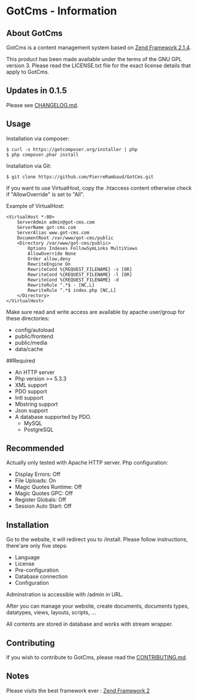 # GotCms - Information

## About GotCms

GotCms is a content management system based on [Zend Framework 2.1.4](http://framework.zend.com/).

This product has been made available under the terms of the GNU GPL version 3.
Please read the LICENSE.txt file for the exact license details that apply to GotCms.

## Updates in 0.1.5

Please see [CHANGELOG.md](CHANGELOG.md).

## Usage

Installation via composer:

    $ curl -s https://getcomposer.org/installer | php
    $ php composer.phar install

Installation via Git:

    $ git clone https://github.com/PierreRambaud/GotCms.git

If you want to use VirtualHost, copy the .htaccess content otherwise check if "AllowOverride" is set to "All".

Example of VirtualHost:

```
<VirtualHost *:80>
    ServerAdmin admin@got-cms.com
    ServerName got-cms.com
    ServerAlias www.got-cms.com
    DocumentRoot /var/www/got-cms/public
    <Directory /var/www/got-cms/public>
        Options Indexes FollowSymLinks MultiViews
        AllowOverride None
        Order allow,deny
        RewriteEngine On
        RewriteCond %{REQUEST_FILENAME} -s [OR]
        RewriteCond %{REQUEST_FILENAME} -l [OR]
        RewriteCond %{REQUEST_FILENAME} -d
        RewriteRule ^.*$ - [NC,L]
        RewriteRule ^.*$ index.php [NC,L]
    </Directory>
</VirtualHost>
```

Make sure read and write access are available by apache user/group for these directories:
- config/autoload
- public/frontend
- public/media
- data/cache

##Required

- An HTTP server
- Php version >= 5.3.3
- XML support
- PDO support
- Intl support
- Mbstring support
- Json support
- A database supported by PDO.
    - MySQL
    - PostgreSQL

## Recommended

Actually only tested with Apache HTTP server.
Php configuration:
- Display Errors: Off
- File Uploads: On
- Magic Quotes Runtime: Off
- Magic Quotes GPC: Off
- Register Globals: Off
- Session Auto Start: Off


## Installation

Go to the website, it will redirect you to /install.
Please follow instructions, there'are only five steps:
- Language
- License
- Pre-configuration
- Database connection
- Configuration

Adminstration is accessible with /admin in URL.

After you can manage your website, create documents, documents types, datatypes, views, layouts, scripts, ...

All contents are stored in database and works with stream wrapper.


## Contributing

If you wish to contribute to GotCms, please read the
[CONTRIBUTING.md](CONTRIBUTING.md).


## Notes

Please visits the best framework ever : [Zend Framework 2](http://framework.zend.com/)
